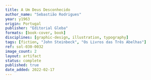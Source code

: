 ```yaml
---
title: A Um Deus Desconhecido
author_name: "Sebastião Rodrigues"
year: y1963
origin: Portugal
publisher: "Editorial Gleba"
formats: [book-cover, book]
disciplines: [graphic-design, illustration, typography]
tags: [fiction, "John Steinbeck", "Os Livros das Três Abelhas"]
ref: sol-030-0032
image_count: 2
layout: artifact
status: complete
published: true
date_added: 2022-02-17
---
```

